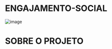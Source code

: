 # ENGAJAMENTO-SOCIAL

 ![image](https://user-images.githubusercontent.com/103151886/165396580-e46c3e62-3ad6-46ae-bda6-cdf6803c3b53.png)
# SOBRE O PROJETO
